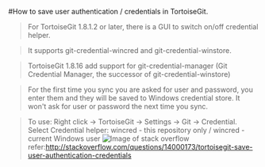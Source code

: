 #How to save user authentication / credentials in TortoiseGit.

>For TortoiseGit 1.8.1.2 or later, there is a GUI to switch on/off credential helper.

>It supports git-credential-wincred and git-credential-winstore.

>TortoiseGit 1.8.16 add support for git-credential-manager (Git Credential Manager, the successor of git-credential-winstore)

>For the first time you sync you are asked for user and password, you enter them and they will be saved to Windows credential store. It won't ask for user or password the next time you sync.

>To use: Right click → TortoiseGit → Settings → Git → Credential. Select Credential helper: wincred - this repository only / wincred - current Windows user
![Image of stack overflow](http://i.stack.imgur.com/egH6L.png)
refer:http://stackoverflow.com/questions/14000173/tortoisegit-save-user-authentication-credentials
